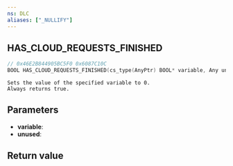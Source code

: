 ```yaml
---
ns: DLC
aliases: ["_NULLIFY"]
---
```

## HAS_CLOUD_REQUESTS_FINISHED

```c
// 0x46E2B844905BC5F0 0x6087C10C
BOOL HAS_CLOUD_REQUESTS_FINISHED(cs_type(AnyPtr) BOOL* variable, Any unused);
```

```
Sets the value of the specified variable to 0.
Always returns true.
```

## Parameters
* **variable**: 
* **unused**: 

## Return value
